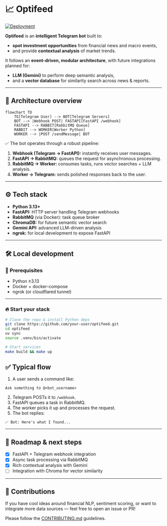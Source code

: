 
# 📈 Optifeed

[![Deployment](https://github.com/mdeboute/optifeed/actions/workflows/deploy.yml/badge.svg)](https://github.com/mdeboute/optifeed/actions/workflows/deploy.yml)


**Optifeed** is an **intelligent Telegram bot** built to:

- **spot investment opportunities** from financial news and macro events,
- and provide **contextual analysis** of market trends.

It follows an **event-driven, modular architecture**, with future integrations planned for:

- **LLM (Gemini)** to perform deep semantic analysis,
- and a **vector database** for similarity search across news & reports.

---

## 🚀 Architecture overview

```mermaid
flowchart TD
    TG[Telegram User] --> BOT[Telegram Servers]
    BOT --> |Webhook POST| FASTAPI[FastAPI /webhook]
    FASTAPI --> RABBIT[RabbitMQ Queue]
    RABBIT --> WORKER[Worker Python]
    WORKER --> |POST /sendMessage| BOT
```

✅ The bot operates through a robust pipeline:

1. **Webhook (Telegram → FastAPI):** instantly receives user messages.
2. **FastAPI → RabbitMQ:** queues the request for asynchronous processing.
3. **RabbitMQ → Worker:** consumes tasks, runs vector searches + LLM analysis.
4. **Worker → Telegram:** sends polished responses back to the user.

---

## ⚙️ Tech stack

- **Python 3.13+**
- **FastAPI:** HTTP server handling Telegram webhooks
- **RabbitMQ** (via Docker): task queue broker
- **ChromaDB:** for future semantic vector search
- **Gemini API:** advanced LLM-driven analysis
- **ngrok:** for local development to expose FastAPI

---

## 🛠️ Local development

### 🚀 Prerequisites

- Python ≥3.13
- Docker + docker-compose
- ngrok (or cloudflared tunnel)

---

### 🔥 Start your stack

```bash
# Clone the repo & install Python deps
git clone https://github.com/your-user/optifeed.git
cd optifeed
uv sync
source .venv/bin/activate

# Start services
make build && make up
````

## ✅ Typical flow

1. A user sends a command like:

```
Ask something to @<bot_username>
```

2. Telegram POSTs it to `/webhook`.
3. FastAPI queues a task in RabbitMQ.
4. The worker picks it up and processes the request.
5. The bot replies:

```
✅ Bot: Here's what I found...
```

---

## 🚀 Roadmap & next steps

- [x] FastAPI + Telegram webhook integration
- [x] Async task processing via RabbitMQ
- [x] Rich contextual analysis with Gemini
- [ ] Integration with Chroma for vector similarity

---

## 🤝 Contributions

If you have cool ideas around financial NLP, sentiment scoring, or want to integrate more data sources — feel free to open an issue or PR!

Please follow the [CONTRIBUTING.md](./CONTRIBUTING.md) guidelines.
